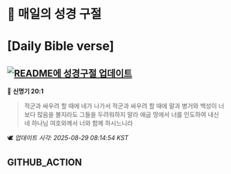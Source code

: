 # 🙏 매일의 성경 구절
# [Daily Bible verse]
## [![README에 성경구절 업데이트](https://github.com/DONGSUKA/first_test/actions/workflows/update-readme-bible.yml/badge.svg)](https://github.com/DONGSUKA/first_test/actions/workflows/update-readme-bible.yml)
<!-- START_BIBLE_VERSE -->
📖 **신명기 20:1**
> 적군과 싸우려 할 때에 네가 나가서 적군과 싸우려 할 때에 말과 병거와 백성이 너보다 많음을 볼지라도 그들을 두려워하지 말라 애굽 땅에서 너를 인도하여 내신 네 하나님 여호와께서 너와 함께 하시느니라

🕊️ _업데이트 시각: 2025-08-29 08:14:54 KST_
  <!-- END_BIBLE_VERSE -->
## GITHUB_ACTION
